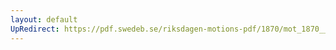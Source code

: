 ```yaml
---
layout: default
UpRedirect: https://pdf.swedeb.se/riksdagen-motions-pdf/1870/mot_1870__ak__00070.pdf
---
```

